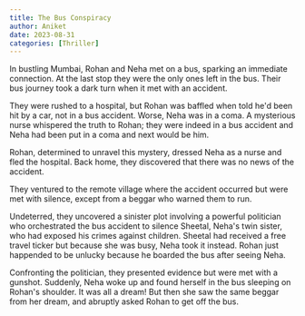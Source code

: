 ```yaml
---
title: The Bus Conspiracy
author: Aniket
date: 2023-08-31
categories: [Thriller]
---
```


In bustling Mumbai, Rohan and Neha met on a bus, sparking an immediate connection. At the last stop they were the only ones left in the bus. Their bus journey took a dark turn when it met with an accident.

They were rushed to a hospital, but Rohan was baffled when told he'd been hit by a car, not in a bus accident. Worse, Neha was in a coma. A mysterious nurse whispered the truth to Rohan; they were indeed in a bus accident and Neha had been put in a coma and next would be him.

Rohan, determined to unravel this mystery, dressed Neha as a nurse and fled the hospital. Back home, they discovered that there was no news of the accident. 

They ventured to the remote village where the accident occurred but were met with silence, except from a beggar who warned them to run.

Undeterred, they uncovered a sinister plot involving a powerful politician who orchestrated the bus accident to silence Sheetal, Neha's twin sister, who had exposed his crimes against children.
Sheetal had received a free travel ticker but because she was busy, Neha took it instead.
Rohan just happended to be unlucky because he boarded the bus after seeing Neha.

Confronting the politician, they presented evidence but were met with a gunshot. Suddenly, Neha woke up and found herself in the bus sleeping on Rohan's shoulder. It was all a dream! But then she saw the same beggar from her dream, and abruptly asked Rohan to get off the bus.
